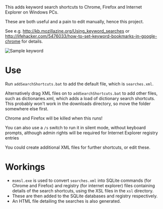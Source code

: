This adds keyword search shortcuts to Chrome, Firefox and Internet Explorer on Windows PCs.

These are both useful and a pain to edit manually, hence this project.

See e.g. http://kb.mozillazine.org/Using_keyword_searches  or http://lifehacker.com/5476033/how-to-set-keyword-bookmarks-in-google-chrome for details. 

![Sample keyword](http://winaero.com/blog/wp-content/uploads/2014/04/Italian-bread-address-bar.png)

Use
===

Run ```addSearchShortcuts.bat``` to add the default file, which is ```searches.xml```. 

Alternatively drag XML files on to ```addSearchShortcuts.bat``` to add other files, such as dictionaries.xml, which adds a load of dictionary
search shortcuts. This probably won't work in the downloads directory, so move the folder somewhere else first.

Chrome and Firefox will be killed when this runs! 

You can also use a ```/s``` switch to run it in silent mode, without keyboard prompts, although admin rights will be required for Internet 
Explorer registry entries

You could create additional XML files for further shortcuts, or edit these.

Workings
========

* ```msmsl.exe``` is used to convert ```searches.xml``` into SQLite commands (for Chrome and Firefox) and registry (for internet explorer) files
containing details of the search shortcuts, using the XSL files in the ```xsl``` directory.
* These are then added to the SQLite databases and registry respectively.
* An HTML file detailing the searches is also generated.

